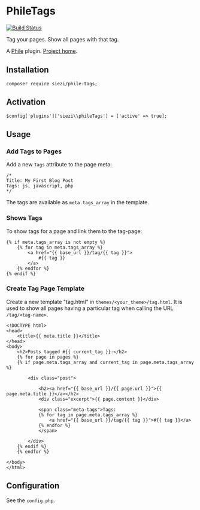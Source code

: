 # PhileTags

[![Build Status](https://travis-ci.org/Schlaefer/phileTags.svg?branch=master)](https://travis-ci.org/Schlaefer/phileTags)

Tag your pages. Show all pages with that tag.

A [Phile](https://github.com/PhileCMS/Phile) plugin. [Project home](https://github.com/Schlaefer/phileTags).

## Installation

```
composer require siezi/phile-tags;
```

## Activation

```
$config['plugins']['siezi\\phileTags'] = ['active' => true];
```

## Usage

### Add Tags to Pages

Add a new `Tags` attribute to the page meta:

```
/*
Title: My First Blog Post
Tags: js, javascript, php
*/
```

The tags are available as `meta.tags_array` in the template. 

### Shows Tags ###

To show tags for a page and link them to the tag-page:

```twig
{% if meta.tags_array is not empty %}
    {% for tag in meta.tags_array %}
        <a href="{{ base_url }}/tag/{{ tag }}">
            #{{ tag }}
        </a>
    {% endfor %}
{% endif %}

```

### Create Tag Page Template

Create a new template "tag.html" in `themes/<your_theme>/tag.html`. It is used to show all pages having a particular tag when calling  the URL `/tag/<tag-name>`.

```twig
<!DOCTYPE html>
<head>
    <title>{{ meta.title }}</title>
</head>
<body>
    <h2>Posts tagged #{{ current_tag }}:</h2>
    {% for page in pages %}
    {% if page.meta.tags_array and current_tag in page.meta.tags_array %}

        <div class="post">

            <h2><a href="{{ base_url }}/{{ page.url }}">{{ page.meta.title }}</a></h2>
            <div class="excerpt">{{ page.content }}</div>

            <span class="meta-tags">Tags:
            {% for tag in page.meta.tags_array %}
                <a href="{{ base_url }}/tag/{{ tag }}">#{{ tag }}</a>
            {% endfor %}
            </span>

        </div>
    {% endif %}
    {% endfor %}

</body>
</html>
```

## Configuration ##

See the `config.php`.